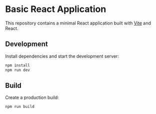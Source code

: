 # Basic React Application

This repository contains a minimal React application built with [Vite](https://vitejs.dev/) and React.

## Development

Install dependencies and start the development server:

```bash
npm install
npm run dev
```

## Build

Create a production build:

```bash
npm run build
```
